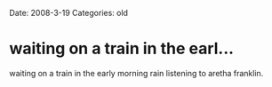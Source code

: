 Date: 2008-3-19
Categories: old

# waiting on a train in the earl...

waiting on a train in the early morning rain listening to aretha franklin.
